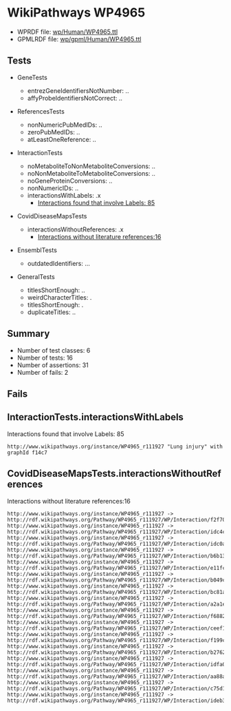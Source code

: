 # WikiPathways WP4965

* WPRDF file: [wp/Human/WP4965.ttl](../wp/Human/WP4965.ttl)
* GPMLRDF file: [wp/gpml/Human/WP4965.ttl](../wp/gpml/Human/WP4965.ttl)

## Tests

* GeneTests
    * entrezGeneIdentifiersNotNumber: ..
    * affyProbeIdentifiersNotCorrect: ..

* ReferencesTests
    * nonNumericPubMedIDs: ..
    * zeroPubMedIDs: ..
    * atLeastOneReference: ..

* InteractionTests
    * noMetaboliteToNonMetaboliteConversions: ..
    * noNonMetaboliteToMetaboliteConversions: ..
    * noGeneProteinConversions: ..
    * nonNumericIDs: ..
    * interactionsWithLabels: .x
        * [Interactions found that involve Labels: 85](#fe97a996)

* CovidDiseaseMapsTests
    * interactionsWithoutReferences: .x
        * [Interactions without literature references:16](#2e295b43)

* EnsemblTests
    * outdatedIdentifiers: ...

* GeneralTests
    * titlesShortEnough: ..
    * weirdCharacterTitles: .
    * titlesShortEnough: .
    * duplicateTitles: ..

## Summary

* Number of test classes: 6
* Number of tests: 16
* Number of assertions: 31
* Number of fails: 2

## Fails

<a name="fe97a996" />

## InteractionTests.interactionsWithLabels

Interactions found that involve Labels: 85
```
http://www.wikipathways.org/instance/WP4965_r111927 "Lung injury" with graphId f14c7

```
<a name="2e295b43" />

## CovidDiseaseMapsTests.interactionsWithoutReferences

Interactions without literature references:16
```
http://www.wikipathways.org/instance/WP4965_r111927 -> http://rdf.wikipathways.org/Pathway/WP4965_r111927/WP/Interaction/f2f70
http://www.wikipathways.org/instance/WP4965_r111927 -> http://rdf.wikipathways.org/Pathway/WP4965_r111927/WP/Interaction/idc4c8fdab
http://www.wikipathways.org/instance/WP4965_r111927 -> http://rdf.wikipathways.org/Pathway/WP4965_r111927/WP/Interaction/idc0a82d8
http://www.wikipathways.org/instance/WP4965_r111927 -> http://rdf.wikipathways.org/Pathway/WP4965_r111927/WP/Interaction/b6b13
http://www.wikipathways.org/instance/WP4965_r111927 -> http://rdf.wikipathways.org/Pathway/WP4965_r111927/WP/Interaction/e11fc
http://www.wikipathways.org/instance/WP4965_r111927 -> http://rdf.wikipathways.org/Pathway/WP4965_r111927/WP/Interaction/b049c
http://www.wikipathways.org/instance/WP4965_r111927 -> http://rdf.wikipathways.org/Pathway/WP4965_r111927/WP/Interaction/bc81a
http://www.wikipathways.org/instance/WP4965_r111927 -> http://rdf.wikipathways.org/Pathway/WP4965_r111927/WP/Interaction/a2a1e
http://www.wikipathways.org/instance/WP4965_r111927 -> http://rdf.wikipathways.org/Pathway/WP4965_r111927/WP/Interaction/f6882
http://www.wikipathways.org/instance/WP4965_r111927 -> http://rdf.wikipathways.org/Pathway/WP4965_r111927/WP/Interaction/ceef1
http://www.wikipathways.org/instance/WP4965_r111927 -> http://rdf.wikipathways.org/Pathway/WP4965_r111927/WP/Interaction/f199c
http://www.wikipathways.org/instance/WP4965_r111927 -> http://rdf.wikipathways.org/Pathway/WP4965_r111927/WP/Interaction/b2762
http://www.wikipathways.org/instance/WP4965_r111927 -> http://rdf.wikipathways.org/Pathway/WP4965_r111927/WP/Interaction/idfa0e6009
http://www.wikipathways.org/instance/WP4965_r111927 -> http://rdf.wikipathways.org/Pathway/WP4965_r111927/WP/Interaction/aa88a
http://www.wikipathways.org/instance/WP4965_r111927 -> http://rdf.wikipathways.org/Pathway/WP4965_r111927/WP/Interaction/c75d1
http://www.wikipathways.org/instance/WP4965_r111927 -> http://rdf.wikipathways.org/Pathway/WP4965_r111927/WP/Interaction/ideb349096

```
